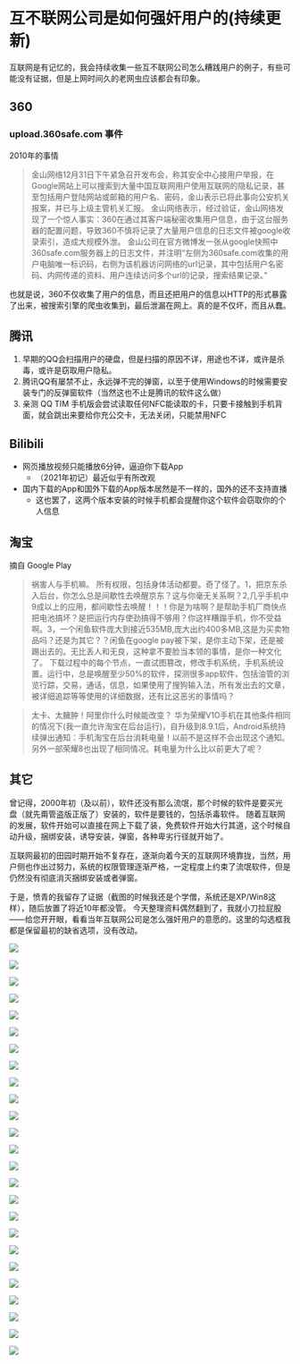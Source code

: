 # 互不联网公司是如何强奸用户的(持续更新)

互联网是有记忆的，我会持续收集一些互不联网公司怎么糟践用户的例子，有些可能没有证据，但是上网时间久的老网虫应该都会有印象。

## 360

### upload.360safe.com 事件

2010年的事情

> 金山网络12月31日下午紧急召开发布会，称其安全中心接用户举报，在Google网站上可以搜索到大量中国互联网用户使用互联网的隐私记录，甚至包括用户登陆网站或邮箱的用户名、密码，金山表示已将此事向公安机关报案，并已与上级主管机关汇报。
> 金山网络表示，经过验证，金山网络发现了一个惊人事实：360在通过其客户端秘密收集用户信息，由于这台服务器的配置问题，导致360不慎将记录了大量用户信息的日志文件被google收录索引，造成大规模外泄。
> 金山公司在官方微博发一张从google快照中360safe.com服务器上的日志文件，并注明“左侧为360safe.com收集的用户电脑唯一标识码，右侧为该机器访问网络的url记录，其中包括用户名密码、内网传递的资料、用户连续访问多个url的记录，搜索结果记录。”

也就是说，360不仅收集了用户的信息，而且还把用户的信息以HTTP的形式暴露了出来，被搜索引擎的爬虫收集到，最后泄漏在网上。真的是不仅坏，而且从蠢。

## 腾讯

1. 早期的QQ会扫描用户的硬盘，但是扫描的原因不详，用途也不详，或许是杀毒，或许是窃取用户隐私。
2. 腾讯QQ有屡禁不止，永远弹不完的弹窗，以至于使用Windows的时候需要安装专门的反弹窗软件（当然这也不止是腾讯的软件这么做）
3. 亲测 QQ TIM 手机版会尝试读取任何NFC能读取的卡，只要卡接触到手机背面，就会跳出来要给你充公交卡，无法关闭，只能禁用NFC

## Bilibili

- 网页播放视频只能播放6分钟，逼迫你下载App
    - （2021年初记）最近似乎有所改观
- 国内下载的App和国外下载的App版本居然是不一样的，国外的还不支持直播
    - 这也罢了，这两个版本安装的时候手机都会提醒你这个软件会窃取你的个人信息

## 淘宝

摘自 Google Play

> 祸害人与手机嘛。 所有权限，包括身体活动都要。奇了怪了。1，把京东杀入后台，你怎么总是间歇性去唤醒京东？这与你毫无关系啊？2,几乎手机中9成以上的应用，都间歇性去唤醒！！！你是为啥啊？是帮助手机厂商快点把电池搞坏？是把运行内存使劲搞得不够用？你这样糟蹋手机，你不受益啊。3，一个闲鱼软件庞大到接近535MB,庞大出约400多MB,这是为买卖物品吗？还是为其它？？闲鱼在google pay被下架，是你主动下架，还是被踢出去的。无比丢人和无良，这种拿不要脸当本领的事情，是你一种文化了。 下载过程中的每个节点，一直试图篡改，修改手机系统，手机系统设置。运行中，总是唤醒至少50%的软件，探测很多app软件，包括油管的浏览行踪，交易，通话，信息，如果使用了搜狗输入法，所有发出去的文章，被详细追踪等等使用的详细数据，还有比这恶劣的事情吗？

> 太卡、太臃肿！阿里你什么时候能改变？ 华为荣耀V1O手机在其他条件相同的情况下(我一直允许淘宝在后台运行)，自升级到8.9.1后，Android系统持续弹出通知：手机淘宝在后台消耗电量！以前不是这样不会出现这个通知。另外一部荣耀8也出现了相同情况。耗电量为什么比以前更大了呢？


## 其它

曾记得，2000年初（及以前），软件还没有那么流氓，那个时候的软件是要买光盘（就先甭管盗版正版了）安装的，软件是要钱的，包括杀毒软件。
随着互联网的发展，软件开始可以直接在网上下载了装，免费软件开始大行其道，这个时候自动升级，捆绑安装，诱导安装，弹窗，各种卑劣行径就开始了。

互联网最初的田园时期开始不复存在，逐渐向着今天的互联网环境靠拢，当然，用户侧也作出过努力，系统的权限管理逐渐严格，一定程度上约束了流氓软件，但是仍然没有彻底消灭捆绑安装或者弹窗。

于是，愤青的我留存了证据（截图的时候我还是个学僧，系统还是XP/Win8这样），随后放置了将近10年都没管。
今天整理资料偶然翻到了，我就小刀拉屁股——给您开开眼，看看当年互联网公司是怎么强奸用户的意愿的。这里的勾选框我都是保留最初的缺省选项，没有改动。



![](/img/willing/BaiduShurufa_2013-10-10_12-54-54.png)

![](/img/willing/BaiduShurufa_2013-10-16_19-7-29.png)

![](/img/willing/BaiduShurufa_2013-10-7_9-44-57.png)

![](/img/willing/BaiduShurufa_2013-10-9_19-52-41.png)

![](/img/willing/BaiduShurufa_2013-11-3_20-37-0.png)

![](/img/willing/BaiduShurufa_2013-10-10_12-55-30.png)

![](/img/willing/BaiduShurufa_2013-10-18_13-21-36.png)

![](/img/willing/BaiduShurufa_2013-10-7_9-45-17.png)

![](/img/willing/BaiduShurufa_2013-11-10_20-20-8.png)

![](/img/willing/BaiduShurufa_2013-11-3_20-37-46.png)

![](/img/willing/BaiduShurufa_2013-10-10_12-56-17.png)

![](/img/willing/BaiduShurufa_2013-10-22_21-38-58.png)

![](/img/willing/BaiduShurufa_2013-10-7_9-46-7.png)

![](/img/willing/BaiduShurufa_2013-11-3_20-34-20.png)

![](/img/willing/BaiduShurufa_2013-11-3_20-38-20.png)

![](/img/willing/BaiduShurufa_2013-10-10_8-4-52.png)

![](/img/willing/BaiduShurufa_2013-10-7_20-34-45.png)

![](/img/willing/BaiduShurufa_2013-10-7_9-53-41.png)

![](/img/willing/BaiduShurufa_2013-11-3_20-34-44.png)

![](/img/willing/BaiduShurufa_2014-1-20_10-52-39.png)

![](/img/willing/BaiduShurufa_2013-10-10_8-5-45.png)

![](/img/willing/BaiduShurufa_2013-10-7_9-43-37.png)

![](/img/willing/BaiduShurufa_2013-10-7_9-55-6.png)

![](/img/willing/BaiduShurufa_2013-11-3_20-35-34.png)

![](/img/willing/BaiduShurufa_2014-1-20_10-53-26.png)